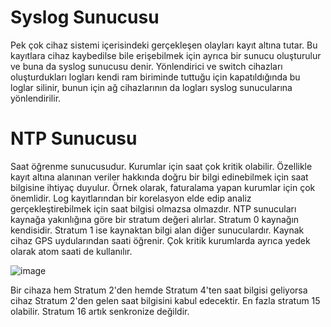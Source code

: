 # Syslog Sunucusu

Pek çok cihaz sistemi içerisindeki gerçekleşen olayları kayıt altına tutar. Bu kayıtlara cihaz kaybedilse bile erişebilmek için ayrıca bir sunucu oluşturulur ve buna da syslog sunucusu denir. Yönlendirici ve switch cihazları oluşturdukları logları kendi ram biriminde tuttuğu için kapatıldığında bu loglar silinir, bunun için ağ cihazlarının da logları syslog sunucularına yönlendirilir.


# NTP Sunucusu

Saat öğrenme sunucusudur. Kurumlar için saat çok kritik olabilir. Özellikle kayıt altına alanınan veriler hakkında doğru bir bilgi edinebilmek için saat bilgisine ihtiyaç duyulur. Örnek olarak, faturalama yapan kurumlar için çok önemlidir. Log kayıtlarından bir korelasyon elde edip analiz gerçekleştirebilmek için saat bilgisi olmazsa olmazdır. NTP sunucuları kaynağa yakınlığına göre bir stratum değeri alırlar. Stratum 0 kaynağın kendisidir. Stratum 1 ise kaynaktan bilgi alan diğer sunuculardır. Kaynak cihaz GPS uydularından saati öğrenir. Çok kritik kurumlarda ayrıca yedek olarak atom saati de kullanılır. 

![image](https://user-images.githubusercontent.com/70758694/160237905-bc41ab21-2849-40ef-ae15-b172a02004f3.png)

Bir cihaza hem Stratum 2'den hemde Stratum 4'ten saat bilgisi geliyorsa cihaz Stratum 2'den gelen saat bilgisini kabul edecektir. En fazla stratum 15 olabilir. Stratum 16 artık senkronize değildir. 




